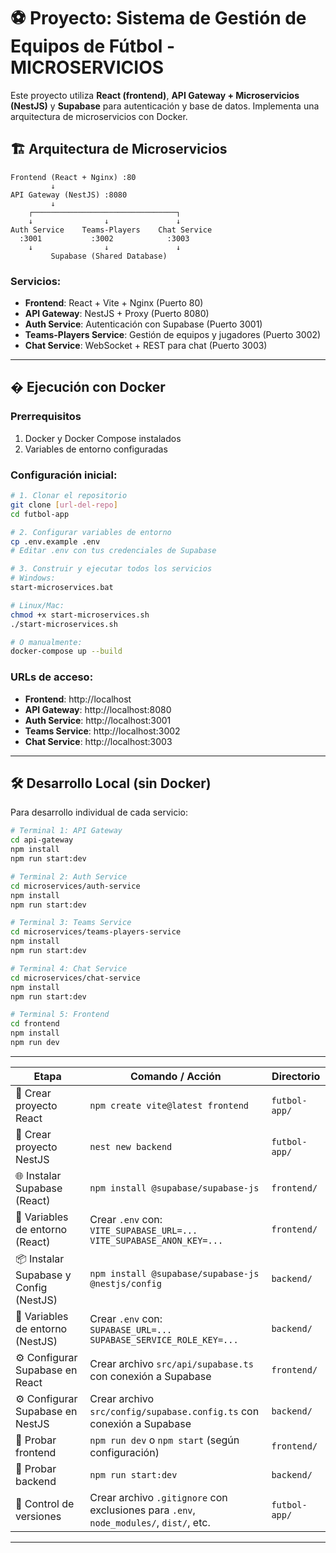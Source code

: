 # ⚽ Proyecto: Sistema de Gestión de Equipos de Fútbol - MICROSERVICIOS

Este proyecto utiliza **React (frontend)**, **API Gateway + Microservicios (NestJS)** y **Supabase** para autenticación y base de datos. Implementa una arquitectura de microservicios con Docker.

## 🏗️ Arquitectura de Microservicios

```
Frontend (React + Nginx) :80
         ↓
API Gateway (NestJS) :8080
         ↓
    ┌────────────────────────────────┐
    ↓                ↓               ↓
Auth Service    Teams-Players    Chat Service
  :3001           :3002            :3003
    ↓                ↓               ↓
         Supabase (Shared Database)
```

### Servicios:
- **Frontend**: React + Vite + Nginx (Puerto 80)
- **API Gateway**: NestJS + Proxy (Puerto 8080)
- **Auth Service**: Autenticación con Supabase (Puerto 3001)
- **Teams-Players Service**: Gestión de equipos y jugadores (Puerto 3002)
- **Chat Service**: WebSocket + REST para chat (Puerto 3003)

---

## � Ejecución con Docker

### Prerrequisitos
1. Docker y Docker Compose instalados
2. Variables de entorno configuradas

### Configuración inicial:
```bash
# 1. Clonar el repositorio
git clone [url-del-repo]
cd futbol-app

# 2. Configurar variables de entorno
cp .env.example .env
# Editar .env con tus credenciales de Supabase

# 3. Construir y ejecutar todos los servicios
# Windows:
start-microservices.bat

# Linux/Mac:
chmod +x start-microservices.sh
./start-microservices.sh

# O manualmente:
docker-compose up --build
```

### URLs de acceso:
- **Frontend**: http://localhost
- **API Gateway**: http://localhost:8080
- **Auth Service**: http://localhost:3001
- **Teams Service**: http://localhost:3002
- **Chat Service**: http://localhost:3003

---

## 🛠️ Desarrollo Local (sin Docker)

Para desarrollo individual de cada servicio:

```bash
# Terminal 1: API Gateway
cd api-gateway
npm install
npm run start:dev

# Terminal 2: Auth Service
cd microservices/auth-service
npm install
npm run start:dev

# Terminal 3: Teams Service
cd microservices/teams-players-service
npm install
npm run start:dev

# Terminal 4: Chat Service
cd microservices/chat-service
npm install
npm run start:dev

# Terminal 5: Frontend
cd frontend
npm install
npm run dev
```

---

| Etapa                        | Comando / Acción                                                                                      | Directorio       |
|-----------------------------|--------------------------------------------------------------------------------------------------------|------------------|
| 🔧 Crear proyecto React     | `npm create vite@latest frontend`                                                                      | `futbol-app/`    |
| 🔧 Crear proyecto NestJS    | `nest new backend`                                                                                     | `futbol-app/`    |
| 🌐 Instalar Supabase (React) | `npm install @supabase/supabase-js`                                                                   | `frontend/`      |
| 🔐 Variables de entorno (React) | Crear `.env` con: <br> `VITE_SUPABASE_URL=...` <br> `VITE_SUPABASE_ANON_KEY=...`                     | `frontend/`      |
| 📦 Instalar Supabase y Config (NestJS) | `npm install @supabase/supabase-js @nestjs/config`                                              | `backend/`       |
| 🔐 Variables de entorno (NestJS) | Crear `.env` con: <br> `SUPABASE_URL=...` <br> `SUPABASE_SERVICE_ROLE_KEY=...`                     | `backend/`       |
| ⚙️ Configurar Supabase en React | Crear archivo `src/api/supabase.ts` con conexión a Supabase                                         | `frontend/`      |
| ⚙️ Configurar Supabase en NestJS | Crear archivo `src/config/supabase.config.ts` con conexión a Supabase                              | `backend/`       |
| 🧪 Probar frontend           | `npm run dev` o `npm start` (según configuración)                                                     | `frontend/`      |
| 🧪 Probar backend            | `npm run start:dev`                                                                                    | `backend/`       |
| 📁 Control de versiones     | Crear archivo `.gitignore` con exclusiones para `.env`, `node_modules/`, `dist/`, etc.                | `futbol-app/`    |

---
